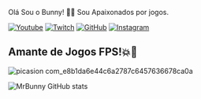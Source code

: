 Olá Sou o Bunny! 🐰🤓 Sou Apaixonados por jogos.

[![Youtube](https://img.shields.io/badge/YouTube-FF0000?style=for-the-badge&logo=youtube&logoColor=white)](https://www.youtube.com/channel/UC99_a6DoN-Bm95iDHLRy6kA)
[![Twitch](https://img.shields.io/badge/Twitch-9146FF?style=for-the-badge&logo=twitch&logoColor=white)](https://www.twitch.tv/mr_bunnystudio)
[![GitHub](https://img.shields.io/badge/GitHub-100000?style=for-the-badge&logo=github&logoColor=white)](https://github.com/MrBunnyStudio)
[![Instagram](https://img.shields.io/badge/Instagram-E4405F?style=for-the-badge&logo=instagram&logoColor=white)](https://www.instagram.com/marlosgocalves97/?theme=dark)
## Amante de Jogos FPS!💥🔫

![picasion com_e8b1da6e44c6a2787c6457636678ca0a](https://user-images.githubusercontent.com/128391494/226392813-660d55ce-1920-478e-808f-da1bcd46c83f.gif)

![MrBunny GitHub stats](https://github-readme-stats.vercel.app/api?username=mrbunny&show_icons=true&theme=dark)
